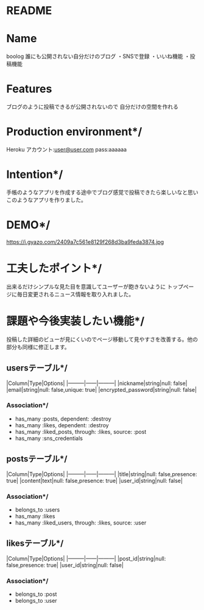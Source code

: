 # README

# Name
boolog
誰にも公開されない自分だけのブログ
・SNSで登録
・いいね機能
・投稿機能

# Features
ブログのように投稿できるが公開されないので
自分だけの空間を作れる

# Production environment*/
Heroku
アカウント:user@user.com
pass:aaaaaa

# Intention*/
手帳のようなアプリを作成する途中でブログ感覚で投稿できたら楽しいなと思いこのようなアプリを作りました。

# DEMO*/
https://i.gyazo.com/2409a7c561e8129f268d3ba9feda3874.jpg

# 工夫したポイント*/
出来るだけシンプルな見た目を意識してユーザーが飽きないように
トップページに毎日変更されるニュース情報を取り入れました。

# 課題や今後実装したい機能*/
投稿した詳細のビューが見にくいのでページ移動して見やすさを改善する。他の部分も同様に修正します。



## usersテーブル*/
|Column|Type|Options|
|———|——|———|
|nickname|string|null: false|
|email|string|null: false,unique: true|
|encrypted_password|string|null: false|

### Association*/
- has_many :posts, dependent: :destroy
- has_many :likes, dependent: :destroy
- has_many :liked_posts, through: :likes, source: :post
- has_many :sns_credentials

## postsテーブル*/
|Column|Type|Options|
|———|——|———|
|title|string|null: false,presence: true|
|content|text|null: false,presence: true|
|user_id|string|null: false|

### Association*/
- belongs_to :users
- has_many :likes
- has_many :liked_users, through: :likes, source: :user

## likesテーブル*/
|Column|Type|Options|
|———|——|———|
|post_id|string|null: false,presence: true|
|user_id|string|null: false|

### Association*/
- belongs_to :post
- belongs_to :user